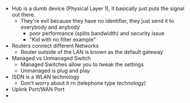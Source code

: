 
- Hub is a dumb device (Physical Layer 1), it basically just puts the signal out there.
	- They're evil because they have no identifier, they just send it to everybody and anybody
		- poor performance (splits bandwidth) and security issue
		- "Kid with no filter example"
- Routers connect different Networks
	- Router outside of the LAN is known as the default gateway 
- Managed vs Unmanaged Switch
	- Managed Switches allow you to tweak the settings
	- Unmanaged is plug and play 
- ISDN is a WLAN technology 
	- Don't worry about it rn (telephone type technology)
- Uplink Port/WAN Port 
- 

